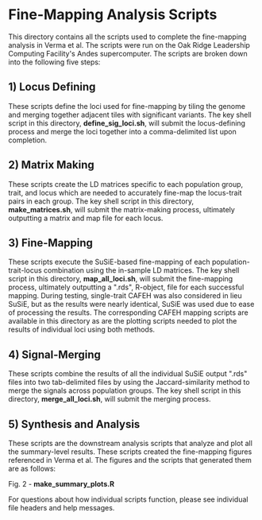 # Fine-Mapping Analysis Scripts

This directory contains all the scripts used to complete the fine-mapping analysis in Verma et al. The scripts were run on the Oak Ridge Leadership Computing Facility's Andes supercomputer. The scripts are broken down into the following five steps:

## 1) Locus Defining ##
These scripts define the loci used for fine-mapping by tiling the genome and merging together adjacent tiles with significant variants. The key shell script in this directory, **define_sig_loci.sh**, will submit the locus-defining process and merge the loci together into a comma-delimited list upon completion.

## 2) Matrix Making ##
These scripts create the LD matrices specific to each population group, trait, and locus which are needed to accurately fine-map the locus-trait pairs in each group. The key shell script in this directory, **make_matrices.sh**, will submit the matrix-making process, ultimately outputting a matrix and map file for each locus.

## 3) Fine-Mapping ##
These scripts execute the SuSiE-based fine-mapping of each population-trait-locus combination using the in-sample LD matrices. The key shell script in this directory, **map_all_loci.sh**, will submit the fine-mapping process, ultimately outputting a ".rds", R-object, file for each successful mapping. During testing, single-trait CAFEH was also considered in lieu SuSiE, but as the results were nearly identical, SuSiE was used due to ease of processing the results. The corresponding CAFEH mapping scripts are available in this directory as are the plotting scripts needed to plot the results of individual loci using both methods.  

## 4) Signal-Merging ##
These scripts combine the results of all the individual SuSiE output ".rds" files into two tab-delimited files by using the Jaccard-similarity method to merge the signals across population groups. The key shell script in this directory, **merge_all_loci.sh**, will submit the merging process. 

## 5) Synthesis and Analysis ##
These scripts are the downstream analysis scripts that analyze and plot all the summary-level results. These scripts created the fine-mapping figures referenced in Verma et al. The figures and the scripts that generated them are as follows:

Fig. 2 - **make_summary_plots.R**


For questions about how individual scripts function, please see individual file headers and help messages.
